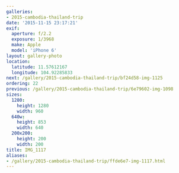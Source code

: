 ```yaml
---
galleries:
- 2015-cambodia-thailand-trip
date: '2015-11-15 23:17:21'
exif:
  aperture: f/2.2
  exposure: 1/3968
  make: Apple
  model: 'iPhone 6'
layout: gallery-photo
location:
  latitude: 11.57612167
  longitude: 104.92285833
next: /gallery/2015-cambodia-thailand-trip/bf24d58-img-1125
ordering: 22
previous: /gallery/2015-cambodia-thailand-trip/6e79602-img-1098
sizes:
  1280:
    height: 1280
    width: 960
  640w:
    height: 853
    width: 640
  200x200:
    height: 200
    width: 200
title: IMG_1117
aliases:
- /gallery/2015-cambodia-thailand-trip/ffde6e7-img-1117.html
---
```

